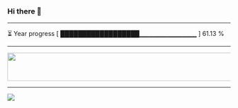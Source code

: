 ### Hi there 👋
---
⏳ Year progress [ ██████████████████▁▁▁▁▁▁▁▁▁▁▁▁ ] 61.13 %

---

<a href="https://dev.chrisewart.com/spotify?open">
    <img src="https://dev.chrisewart.com/spotify" width="540" height="64">
</a> 


---
![](https://komarev.com/ghpvc/?username=ChrisE217&color=656d6f&abbreviated=true&label=Views&style=for-the-badge)

